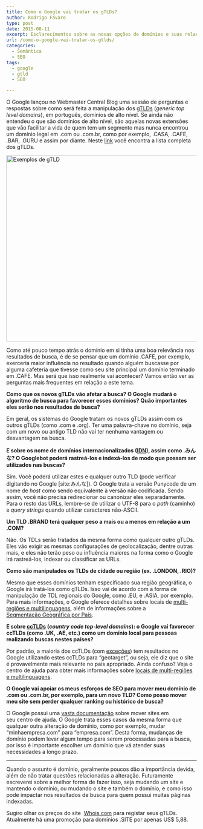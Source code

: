 ```yaml
---
title: Como o Google vai tratar os gTLDs?
author: Rodrigo Fávaro
type: post
date: 2015-08-11
excerpt: Esclarecimentos sobre as novas opções de domínios e suas relações com a busca.
url: /como-o-google-vai-tratar-os-gtlds/
categories:
  - Semântica
  - SEO
tags:
  - google
  - gtld
  - SEO

---
```

O Google lançou no Webmaster Central Blog uma sessão de perguntas e respostas sobre como será feita a manipulação dos <a href="https://en.wikipedia.org/wiki/Generic_top-level_domain" target="_blank">gTLDs</a> (_generic top level domains_), em português, domínios de alto nível. Se ainda não entendeu o que são domínios de alto nível, são aquelas novas extensões que vão facilitar a vida de quem tem um segmento mas nunca encontrou um domínio legal em .com ou .com.br, como por exemplo, .CASA, .CAFE, .BAR, .GURU e assim por diante. Neste <a href="https://en.wikipedia.org/wiki/List_of_Internet_top-level_domains#ICANN-era_generic_top-level_domains" target="_blank">link</a> você encontra a lista completa dos gTLDs.

<!--more-->

<img class="alignnone wp-image-50314 size-full" src="http://tableless.com.br/wp-content/uploads/2015/07/gtld.jpg" alt="Exemplos de gTLD" width="940" height="492" />

Como até pouco tempo atrás o domínio em si tinha uma boa relevância nos resultados de busca, é de se pensar que um domínio .CAFE, por exemplo, exerceria maior influência no resultado quando alguém buscasse por alguma cafeteria que tivesse como seu site principal um domínio terminado em .CAFE. Mas será que isso realmente vai acontecer? Vamos então ver as perguntas mais frequentes em relação a este tema.

**Como que os novos gTLDs vão afetar a busca? O Google mudará o algoritmo de busca para favorecer esses domínios? Quão importantes eles serão nos resultados de busca?**

Em geral, os sistemas do Google tratam os novos gTLDs assim com os outros gTLDs (como .com e .org). Ter uma palavra-chave no domínio, seja com um novo ou antigo TLD não vai ter nenhuma vantagem ou desvantagem na busca.

**E sobre os nome de domínios internacionalizados (<a href="https://en.wikipedia.org/wiki/Internationalized_domain_name" target="_blank">IDN</a>), assim como .みんな? O Googlebot poderá rastreá-los e indexá-los de modo que possam ser utilizados nas buscas?**

Sim. Você poderá utilizar estes e qualquer outro TLD (pode verificar digitando no Google [site:みんな]). O Google trata a versão Punycode de um nome de _host_ como sendo equivalente à versão não codificada. Sendo assim, você não precisa redirecionar ou canonizar eles separadamente. Para o resto das URLs, lembre-se de utilizar o UTF-8 para o _path_ (caminho) e _query strings_ quando utilizar caracteres não-ASCII.

**Um TLD .BRAND terá qualquer peso a mais ou a menos em relação a um .COM?**

Não. Os TDLs serão tratados da mesma forma como qualquer outro gTLDs. Eles vão exigir as mesmas configurações de geolocalização, dentre outras mais, e eles não terão peso ou influência maiores na forma como o Google irá rastreá-los, indexar ou classificar as URLs.

**Como são manipulados os TLDs de cidade ou região (ex. .LONDON, .RIO)?**

Mesmo que esses domínios tenham especificado sua região geográfica, o Google irá tratá-los como gTLDs. Isso vai de acordo com a forma de manipulação de TDL regionais do Google, como .EU, e .ASIA, por exemplo. Para mais informações, o Google oferece detalhes sobre locais de <a href="https://support.google.com/webmasters/answer/182192" target="_blank">multi-regiões e multilinguagens</a>, além de informações sobre a <a href="https://support.google.com/webmasters/answer/62399" target="_blank">Segmentação Geográfica por País</a>.

**E sobre <a href="http://en.wikipedia.org/wiki/Country_code_top-level_domain" target="_blank">ccTLDs</a> (_country code top-level domains_): o Google vai favorecer ccTLDs (como .UK, .AE, etc.) como um domínio local para pessoas realizando buscas nestes países?**

Por padrão, a maioria dos ccTLDs (com <a href="https://support.google.com/webmasters/answer/1347922" target="_blank">exceções</a>) tem resultados no Google utilizando estes ccTLDs para &#8220;geotarget&#8221;, ou seja, ele diz que o site é provavelmente mais relevante no país apropriado. Ainda confuso? Veja o centro de ajuda para obter mais informações sobre <a href="https://support.google.com/webmasters/answer/182192" target="_blank">locais de multi-regiões e multilinguagens</a>.

**O Google vai apoiar os meus esforços de SEO para mover meu domínio de .com ou .com.br, por exemplo, para um novo TLD? Como posso mover meu site sem perder qualquer ranking ou histórico de busca?**

O Google possui uma <a href="https://support.google.com/webmasters/answer/6033049" target="_blank">vasta documentação</a> sobre mover sites em seu centro de ajuda. O Google trata esses casos da mesma forma que qualquer outra alteração de domínio, como por exemplo, mudar &#8220;minhaempresa.com&#8221; para &#8220;empresa.com&#8221;. Desta forma, mudanças de domínio podem levar algum tempo para serem processadas para a busca, por isso é importante escolher um domínio que vá atender suas necessidades a longo prazo.

* * *

Quando o assunto é domínio, geralmente poucos dão a importância devida, além de não tratar questões relacionadas a alteração. Futuramente escreverei sobre a melhor forma de fazer isso, seja mudando um site e mantendo o domínio, ou mudando o site e também o domínio, e como isso pode impactar nos resultados de busca para quem possui muitas páginas indexadas.

Sugiro olhar os preços do site  <a href="http://www.whois.com/" target="_blank">Whois.com</a> para registar seus gTLDs. Atualmente há uma promoção para domínios .SITE por apenas US$ 5,88.